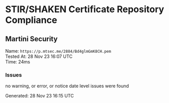 # STIR/SHAKEN Certificate Repository Compliance

## Martini Security

Name: `https://p.mtsec.me/2884/Bd4glmGmK8CH.pem`\
Tested At: 28 Nov 23 16:07 UTC\
Time: 24ms

### Issues

no warning, or error, or notice date level issues were found

Generated: 28 Nov 23 16:15 UTC